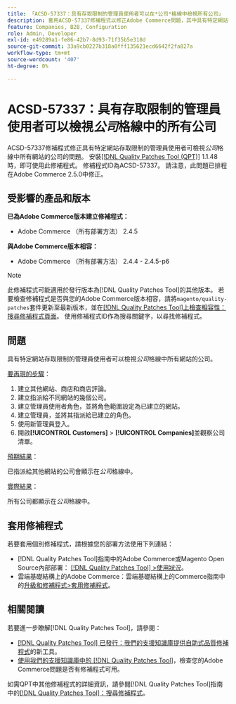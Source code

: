 ```yaml
---
title: 「ACSD-57337：具有存取限制的管理員使用者可以在*公司*格線中檢視所有公司」
description: 套用ACSD-57337修補程式以修正Adobe Commerce問題，其中具有特定網站存取限制的管理員使用者可檢視*公司*格線中所有網站的公司。
feature: Companies, B2B, Configuration
role: Admin, Developer
exl-id: e49289a1-fe86-42b7-8d93-71f35b5e318d
source-git-commit: 33a9cb0227b318a0fff135621ecd6642f2fa827a
workflow-type: tm+mt
source-wordcount: '407'
ht-degree: 0%

---
```


# ACSD-57337：具有存取限制的管理員使用者可以檢視&#x200B;*公司*&#x200B;格線中的所有公司

ACSD-57337修補程式修正具有特定網站存取限制的管理員使用者可檢視&#x200B;*公司*&#x200B;格線中所有網站的公司的問題。 安裝[[!DNL Quality Patches Tool (QPT)]](/help/announcements/adobe-commerce-announcements/magento-quality-patches-released-new-tool-to-self-serve-quality-patches.md) 1.1.48時，即可使用此修補程式。 修補程式ID為ACSD-57337。 請注意，此問題已排程在Adobe Commerce 2.5.0中修正。

## 受影響的產品和版本

**已為Adobe Commerce版本建立修補程式：**

* Adobe Commerce （所有部署方法） 2.4.5

**與Adobe Commerce版本相容：**

* Adobe Commerce （所有部署方法） 2.4.4 - 2.4.5-p6

>[!NOTE]
>
>此修補程式可能適用於發行版本為[!DNL Quality Patches Tool]的其他版本。 若要檢查修補程式是否與您的Adobe Commerce版本相容，請將`magento/quality-patches`套件更新至最新版本，並在[[!DNL Quality Patches Tool]上檢查相容性：搜尋修補程式頁面](https://experienceleague.adobe.com/tools/commerce-quality-patches/index.html)。 使用修補程式ID作為搜尋關鍵字，以尋找修補程式。

## 問題

具有特定網站存取限制的管理員使用者可以檢視&#x200B;*公司*&#x200B;格線中所有網站的公司。

<u>要再現的步驟</u>：

1. 建立其他網站、商店和商店評論。
1. 建立指派給不同網站的幾個公司。
1. 建立管理員使用者角色，並將角色範圍設定為已建立的網站。
1. 建立管理員，並將其指派給已建立的角色。
1. 使用新管理員登入。
1. 開啟&#x200B;**[!UICONTROL Customers]** > **[!UICONTROL Companies]**&#x200B;並觀察公司清單。

<u>預期結果</u>：

已指派給其他網站的公司會顯示在&#x200B;*公司*&#x200B;格線中。

<u>實際結果</u>：

所有公司都顯示在&#x200B;*公司*&#x200B;格線中。

## 套用修補程式

若要套用個別修補程式，請根據您的部署方法使用下列連結：

* [!DNL Quality Patches Tool]指南中的Adobe Commerce或Magento Open Source內部部署： [[!DNL Quality Patches Tool] >使用狀況](https://experienceleague.adobe.com/docs/commerce-operations/tools/quality-patches-tool/usage.html)。
* 雲端基礎結構上的Adobe Commerce：雲端基礎結構上的Commerce指南中的[升級和修補程式>套用修補程式](https://experienceleague.adobe.com/docs/commerce-cloud-service/user-guide/develop/upgrade/apply-patches.html)。

## 相關閱讀

若要進一步瞭解[!DNL Quality Patches Tool]，請參閱：

* [[!DNL Quality Patches Tool] 已發行：我們的支援知識庫提供自助式品質修補程式](/help/announcements/adobe-commerce-announcements/magento-quality-patches-released-new-tool-to-self-serve-quality-patches.md)的新工具。
* [使用我們的支援知識庫中的 [!DNL Quality Patches Tool]](/help/support-tools/patches-available-in-qpt-tool/check-patch-for-magento-issue-with-magento-quality-patches.md)，檢查您的Adobe Commerce問題是否有修補程式可用。

如需QPT中其他修補程式的詳細資訊，請參閱[!DNL Quality Patches Tool]指南中的[[!DNL Quality Patches Tool]：搜尋修補程式](https://experienceleague.adobe.com/tools/commerce-quality-patches/index.html)。
